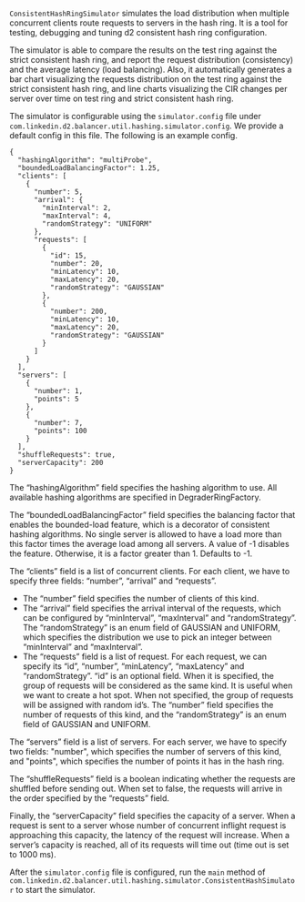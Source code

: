 `ConsistentHashRingSimulator` simulates the load distribution when multiple concurrent clients
route requests to servers in the hash ring. It is a tool for testing, debugging and tuning d2 consistent hash
ring configuration. 

The simulator is able to compare the results on the test ring against the strict
consistent hash ring, and report the request distribution (consistency) and the average latency (load balancing).
Also, it automatically generates a bar chart visualizing the requests distribution on the test ring against the strict
consistent hash ring, and line charts visualizing the CIR changes per server over time on test ring
and strict consistent hash ring.

The simulator is configurable using the `simulator.config` file under `com.linkedin.d2.balancer.util.hashing.simulator.config`. 
We provide a default config in this file. The following is an example config.

```
{
  "hashingAlgorithm": "multiProbe",
  "boundedLoadBalancingFactor": 1.25,
  "clients": [
    {
      "number": 5,
      "arrival": {
        "minInterval": 2,
        "maxInterval": 4,
        "randomStrategy": "UNIFORM"
      },
      "requests": [
        {
          "id": 15,
          "number": 20,
          "minLatency": 10,
          "maxLatency": 20,
          "randomStrategy": "GAUSSIAN"
        },
        {
          "number": 200,
          "minLatency": 10,
          "maxLatency": 20,
          "randomStrategy": "GAUSSIAN"
        }
      ]
    }
  ],
  "servers": [
    {
      "number": 1,
      "points": 5
    },
    {
      "number": 7,
      "points": 100
    }
  ],
  "shuffleRequests": true,
  "serverCapacity": 200
}
```

The “hashingAlgorithm” field specifies the hashing algorithm to use. All available hashing algorithms are
specified in DegraderRingFactory.

The “boundedLoadBalancingFactor” field specifies the balancing factor that enables the bounded-load feature,
which is a decorator of consistent hashing algorithms. No single server is allowed to have a load more than this
factor times the average load among all servers. A value of -1 disables the feature. Otherwise, it is a factor
greater than 1. Defaults to -1.

The “clients” field is a list of concurrent clients. For each client, we have to specify three fields:
“number”, “arrival” and “requests”.

  - The “number” field specifies the number of clients of this kind.
  - The “arrival” field specifies the arrival interval of the requests, which can be configured by
      “minInterval”, “maxInterval” and “randomStrategy”. The “randomStrategy” is an enum field of GAUSSIAN and UNIFORM,
      which specifies the distribution we use to pick an integer between “minInterval” and “maxInterval”.
  - The “requests” field is a list of request. For each request, we can specify its “id”, “number”, “minLatency”,
      “maxLatency” and “randomStrategy”. “id” is an optional field. When it is specified, the group of requests will
      be considered as the same kind. It is useful when we want to create a hot spot. When not specified, the group
      of requests will be assigned with random id’s. The “number” field specifies the number of requests of this kind,
      and the “randomStrategy” is an enum field of GAUSSIAN and UNIFORM.

The “servers” field is a list of servers. For each server, we have to specify two fields:
"number", which specifies the number of servers of this kind, and "points", which specifies the number of points it has
in the hash ring.

The “shuffleRequests” field is a boolean indicating whether the requests are shuffled before sending out. When
set to false, the requests will arrive in the order specified by the “requests” field.

Finally, the “serverCapacity” field specifies the capacity of a server. When a request is sent to a server whose number
of concurrent inflight request is approaching this capacity, the latency of the request will increase. When a
server’s capacity is reached, all of its requests will time out (time out is set to 1000 ms).

After the `simulator.config` file is configured, run the `main` method of `com.linkedin.d2.balancer.util.hashing.simulator.ConsistentHashSimulator`
to start the simulator.
